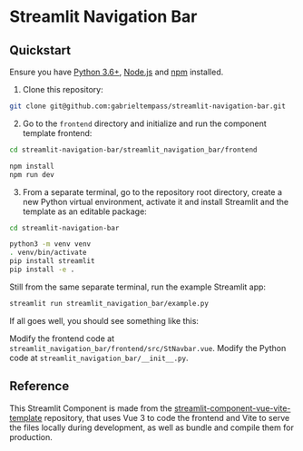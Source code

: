 # Streamlit Navigation Bar

## Quickstart

Ensure you have [Python 3.6+](https://www.python.org/downloads/), [Node.js](https://nodejs.org) and [npm](https://docs.npmjs.com/downloading-and-installing-node-js-and-npm) installed.

1. Clone this repository:
``` bash
git clone git@github.com:gabrieltempass/streamlit-navigation-bar.git
```

2. Go to the `frontend` directory and initialize and run the component template frontend:
``` bash
cd streamlit-navigation-bar/streamlit_navigation_bar/frontend
```
``` bash
npm install
npm run dev
```

3. From a separate terminal, go to the repository root directory, create a new Python virtual environment, activate it and install Streamlit and the template as an editable package:
``` bash
cd streamlit-navigation-bar
```
``` bash
python3 -m venv venv
. venv/bin/activate
pip install streamlit
pip install -e .
```

Still from the same separate terminal, run the example Streamlit app:
``` bash
streamlit run streamlit_navigation_bar/example.py
```

If all goes well, you should see something like this:

Modify the frontend code at `streamlit_navigation_bar/frontend/src/StNavbar.vue`.
Modify the Python code at `streamlit_navigation_bar/__init__.py`.

## Reference

This Streamlit Component is made from the [streamlit-component-vue-vite-template](https://github.com/gabrieltempass/streamlit-component-vue-vite-template) repository, that uses Vue 3 to code the frontend and Vite to serve the files locally during development, as well as bundle and compile them for production.
